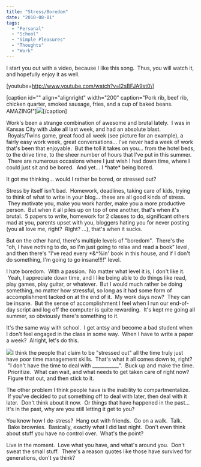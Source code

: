 ```yaml
---
title: "Stress/Boredom"
date: "2010-08-01"
tags:
  - "Personal"
  - "School"
  - "Simple Pleasures"
  - "Thoughts"
  - "Work"
---
```


I start you out with a video, because I like this song.  Thus, you will watch it, and hopefully enjoy it as well.

\[youtube=http://www.youtube.com/watch?v=I2sBFJA9st0\]

\[caption id="" align="alignright" width="200" caption="Pork rib, beef rib, chicken quarter, smoked sausage, fries, and a cup of baked beans. AMAZING!"\]![](images/41629_38206727_5995_n.jpg)\[/caption\]

Work's been a strange combination of awesome and brutal lately.  I was in Kansas City with Jake all last week, and had an absolute blast.  Royals/Twins game, great food all week (see picture for an example), a fairly easy work week, great conversations... I've never had a week of work that's been that enjoyable.  But the toll it takes on you... from the hotel beds, to the drive time, to the sheer number of hours that I've put in this summer.  There are numerous occasions where I just wish I had down time, where I could just sit and be bored.  And yet... I \*hate\* being bored.

It got me thinking... would I rather be bored, or stressed out?

Stress by itself isn't bad.  Homework, deadlines, taking care of kids, trying to think of what to write in your blog... these are all good kinds of stress.  They motivate you, make you work harder, make you a more productive person.  But when it all piles up on top of one another, that's when it's brutal.  5 papers to write, homework for 2 classes to do, significant others mad at you, parents upset with you, bloggers hating you for never posting (you all love me, right?  Right? ...), that's when it sucks.

But on the other hand, there's multiple levels of "boredom".  There's the "oh, I have nothing to do, so I'm just going to relax and read a book" level, and then there's "I've read every \*&^%in' book in this house, and if I don't do something, I'm going to go insane!!!!" level.

I hate boredom.  With a passion.  No matter what level it is, I don't like it.  Yeah, I appreciate down time, and I like being able to do things like read, play games, play guitar, or whatever.  But I would much rather be doing something, no matter how stressful, so long as it had some form of accomplishment tacked on at the end of it.  My work days now?  They can be insane.  But the sense of accomplishment I feel when I run our end-of-day script and log off the computer is quite rewarding.  It's kept me going all summer, so obviously there's something to it.

It's the same way with school.  I get antsy and become a bad student when I don't feel engaged in the class in some way.  When I have to write a paper a week?  Alright, let's do this.

![](images/stress.jpg)I think the people that claim to be "stressed out" all the time truly just have poor time management skills.  That's what it all comes down to, right?  "I don't have the time to deal with \_\_\_\_\_\_\_\_\_\_\_".  Buck up and make the time.  Prioritize.  What can wait, and what needs to get taken care of right now?  Figure that out, and then stick to it.

The other problem I think people have is the inability to compartmentalize.  If you've decided to put something off to deal with later, then deal with it later.  Don't think about it now.  Or things that have happened in the past... It's in the past, why are you still letting it get to you?

You know how I de-stress?  Hang out with friends.  Go on a walk.  Talk.  Bake brownies.  Basically, exactly what I did last night.  Don't even think about stuff you have no control over.  What's the point?

Live in the moment.  Love what you have, and what's around you.  Don't sweat the small stuff.  There's a reason quotes like those have survived for generations, don't ya think?
